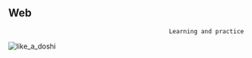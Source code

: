 ## Web
                                                 Learning and practice

![like_a_doshi](https://user-images.githubusercontent.com/41709736/47252826-3ede4a00-d48e-11e8-976a-87355d556794.png)
